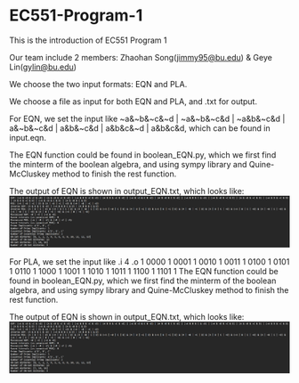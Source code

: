 # EC551-Program-1

This is the introduction of EC551 Program 1

Our team include 2 members: Zhaohan Song(jimmy95@bu.edu) & Geye Lin(gylin@bu.edu)

We choose the two input formats: EQN and PLA.

We choose a file as input for both EQN and PLA, and .txt for output.

For EQN, we set the input like ~a&~b&~c&~d | ~a&~b&~c&d | ~a&b&~c&d | a&~b&~c&d | a&b&~c&d | a&b&c&~d | a&b&c&d, which can be found in input.eqn.

The EQN function could be found in boolean_EQN.py, which we first find the minterm of the boolean algebra, and using sympy library and Quine-McCluskey method to finish the rest function.

The output of EQN is shown in output_EQN.txt, which looks like:
![alt text](https://github.com/d0zerLin/EC551-Program-1/blob/main/f79bb46fa3054243d0edf70a989d7e5.png?raw=true)

For PLA, we set the input like 
.i 4
.o 1
0000 1
0001 1
0010 1
0011 1
0100 1
0101 1
0110 1
1000 1
1001 1
1010 1
1011 1
1100 1
1101 1
The EQN function could be found in boolean_EQN.py, which we first find the minterm of the boolean algebra, and using sympy library and Quine-McCluskey method to finish the rest function.

The output of EQN is shown in output_EQN.txt, which looks like:
![alt text](https://github.com/d0zerLin/EC551-Program-1/blob/main/f79bb46fa3054243d0edf70a989d7e5.png?raw=true)
